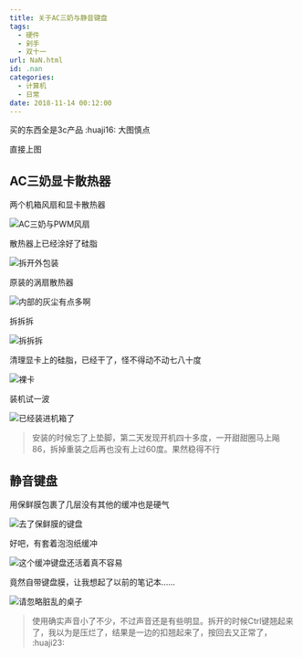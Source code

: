 ```yaml
---
title: 关于AC三奶与静音键盘
tags:
  - 硬件
  - 剁手
  - 双十一
url: NaN.html
id: .nan
categories:
  - 计算机
  - 日常
date: 2018-11-14 00:12:00
---
```


买的东西全是3c产品 :huaji16: 大图慎点

直接上图

AC三奶显卡散热器
---------

两个机箱风扇和显卡散热器

![AC三奶与PWM风扇](https://menhood.320.io/files/cdn/blogfiles/2018/11/13/IMG_1122.JPG "AC三奶与PWM风扇")

散热器上已经涂好了硅脂

![拆开外包装](https://menhood.320.io/files/cdn/blogfiles/2018/11/13/IMG_1123.JPG "拆开外包装")

原装的涡扇散热器

![内部的灰尘有点多啊](https://menhood.320.io/files/cdn/blogfiles/2018/11/13/IMG_1124.JPG "内部的灰尘有点多啊")

拆拆拆

![拆拆拆](https://menhood.320.io/files/cdn/blogfiles/2018/11/13/IMG_1125.JPG "拆拆拆")

清理显卡上的硅脂，已经干了，怪不得动不动七八十度

![裸卡](https://menhood.320.io/files/cdn/blogfiles/2018/11/13/IMG_1130%2820181109-214001%29.jpg "裸卡")

装机试一波

![已经装进机箱了](https://menhood.320.io/files/cdn/blogfiles/2018/11/13/IMG_1132.JPG "已经装进机箱了")

> 安装的时候忘了上垫脚，第二天发现开机四十多度，一开甜甜圈马上飚86，拆掉重装之后再也没有上过60度。果然稳得不行

静音键盘
----

用保鲜膜包裹了几层没有其他的缓冲也是硬气

![去了保鲜膜的键盘](https://menhood.320.io/files/cdn/blogfiles/2018/11/13/IMG_1142.JPG "去了保鲜膜的键盘")

好吧，有套着泡泡纸缓冲

![这个缓冲键盘还活着真不容易](https://menhood.320.io/files/cdn/blogfiles/2018/11/13/IMG_1143.JPG "这个缓冲键盘还活着真不容易")

竟然自带键盘膜，让我想起了以前的笔记本……

![请忽略脏乱的桌子](https://menhood.320.io/files/cdn/blogfiles/2018/11/13/IMG_1144.JPG "请忽略脏乱的桌子")

> 使用确实声音小了不少，不过声音还是有些明显。拆开的时候Ctrl键翘起来了，我以为是压烂了，结果是一边的扣翘起来了，按回去又正常了， :huaji23: